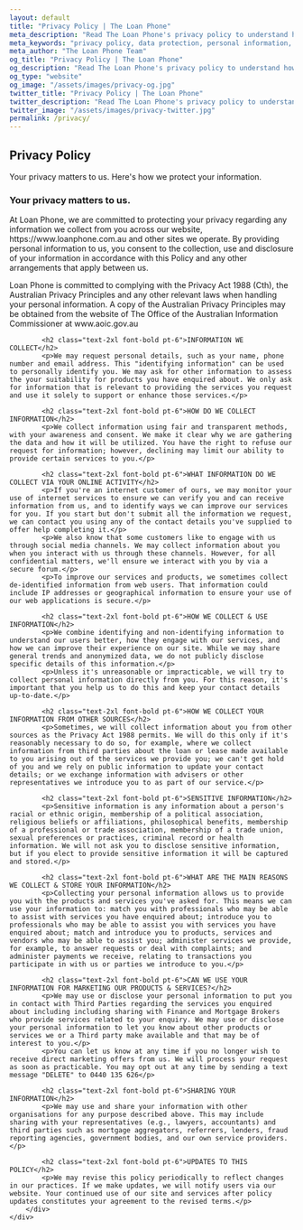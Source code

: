 ```yaml
---
layout: default
title: "Privacy Policy | The Loan Phone"
meta_description: "Read The Loan Phone's privacy policy to understand how we collect, use, and protect your personal information in compliance with Australian privacy laws."
meta_keywords: "privacy policy, data protection, personal information, australian privacy principles"
meta_author: "The Loan Phone Team"
og_title: "Privacy Policy | The Loan Phone"
og_description: "Read The Loan Phone's privacy policy to understand how we collect, use, and protect your personal information in compliance with Australian privacy laws."
og_type: "website"
og_image: "/assets/images/privacy-og.jpg"
twitter_title: "Privacy Policy | The Loan Phone"
twitter_description: "Read The Loan Phone's privacy policy to understand how we collect, use, and protect your personal information in compliance with Australian privacy laws."
twitter_image: "/assets/images/privacy-twitter.jpg"
permalink: /privacy/
---
```


<!-- Hero Section -->
<section class="bg-[var(--bg-accent)] transition-colors duration-300">
    <div class="container mx-auto px-6 py-20 text-center">
        <div class="animate-on-scroll">
            <h1 class="text-5xl font-extrabold text-[var(--text-primary)] mb-4">Privacy <span class="brand-red">Policy</span></h1>
            <p class="text-xl text-[var(--text-secondary)] max-w-3xl mx-auto">Your privacy matters to us. Here's how we protect your information.</p>
        </div>
    </div>
</section>

<!-- Content Section -->
<section class="py-20 bg-[var(--bg-primary)] transition-colors duration-300">
    <div class="container mx-auto px-6 max-w-4xl">
        <div class="animate-on-scroll text-lg text-[var(--text-secondary)] space-y-6 privacy-content">
            <h3 class="font-bold text-[var(--text-primary)]">Your privacy matters to us.</h3>
            <p>At Loan Phone, we are committed to protecting your privacy regarding any information we collect from you across our website, https://www.loanphone.com.au and other sites we operate. By providing personal information to us, you consent to the collection, use and disclosure of your information in accordance with this Policy and any other arrangements that apply between us.</p>
            <p>Loan Phone is committed to complying with the Privacy Act 1988 (Cth), the Australian Privacy Principles and any other relevant laws when handling your personal information. A copy of the Australian Privacy Principles may be obtained from the website of The Office of the Australian Information Commissioner at www.aoic.gov.au</p>
            
            <h2 class="text-2xl font-bold pt-6">INFORMATION WE COLLECT</h2>
            <p>We may request personal details, such as your name, phone number and email address. This "identifying information" can be used to personally identify you. We may ask for other information to assess the your suitability for products you have enquired about. We only ask for information that is relevant to providing the services you request and use it solely to support or enhance those services.</p>
            
            <h2 class="text-2xl font-bold pt-6">HOW DO WE COLLECT INFORMATION</h2>
            <p>We collect information using fair and transparent methods, with your awareness and consent. We make it clear why we are gathering the data and how it will be utilized. You have the right to refuse our request for information; however, declining may limit our ability to provide certain services to you.</p>

            <h2 class="text-2xl font-bold pt-6">WHAT INFORMATION DO WE COLLECT VIA YOUR ONLINE ACTIVITY</h2>
            <p>If you're an internet customer of ours, we may monitor your use of internet services to ensure we can verify you and can receive information from us, and to identify ways we can improve our services for you. If you start but don't submit all the information we request, we can contact you using any of the contact details you've supplied to offer help completing it.</p>
            <p>We also know that some customers like to engage with us through social media channels. We may collect information about you when you interact with us through these channels. However, for all confidential matters, we'll ensure we interact with you by via a secure forum.</p>
            <p>To improve our services and products, we sometimes collect de-identified information from web users. That information could include IP addresses or geographical information to ensure your use of our web applications is secure.</p>

            <h2 class="text-2xl font-bold pt-6">HOW WE COLLECT & USE INFORMATION</h2>
            <p>We combine identifying and non-identifying information to understand our users better, how they engage with our services, and how we can improve their experience on our site. While we may share general trends and anonymized data, we do not publicly disclose specific details of this information.</p>
            <p>Unless it's unreasonable or impracticable, we will try to collect personal information directly from you. For this reason, it's important that you help us to do this and keep your contact details up-to-date.</p>
            
            <h2 class="text-2xl font-bold pt-6">HOW WE COLLECT YOUR INFORMATION FROM OTHER SOURCES</h2>
            <p>Sometimes, we will collect information about you from other sources as the Privacy Act 1988 permits. We will do this only if it's reasonably necessary to do so, for example, where we collect information from third parties about the loan or lease made available to you arising out of the services we provide you; we can't get hold of you and we rely on public information to update your contact details; or we exchange information with advisers or other representatives we introduce you to as part of our service.</p>

            <h2 class="text-2xl font-bold pt-6">SENSITIVE INFORMATION</h2>
            <p>Sensitive information is any information about a person's racial or ethnic origin, membership of a political association, religious beliefs or affiliations, philosophical benefits, membership of a professional or trade association, membership of a trade union, sexual preferences or practices, criminal record or health information. We will not ask you to disclose sensitive information, but if you elect to provide sensitive information it will be captured and stored.</p>

            <h2 class="text-2xl font-bold pt-6">WHAT ARE THE MAIN REASONS WE COLLECT & STORE YOUR INFORMATION</h2>
            <p>Collecting your personal information allows us to provide you with the products and services you've asked for. This means we can use your information to: match you with professionals who may be able to assist with services you have enquired about; introduce you to professionals who may be able to assist you with services you have enquired about; match and introduce you to products, services and vendors who may be able to assist you; administer services we provide, for example, to answer requests or deal with complaints; and administer payments we receive, relating to transactions you participate in with us or parties we introduce to you.</p>

            <h2 class="text-2xl font-bold pt-6">CAN WE USE YOUR INFORMATION FOR MARKETING OUR PRODUCTS & SERVICES?</h2>
            <p>We may use or disclose your personal information to put you in contact with Third Parties regarding the services you enquired about including including sharing with Finance and Mortgage Brokers who provide services related to your enquiry. We may use or disclose your personal information to let you know about other products or services we or a Third party make available and that may be of interest to you.</p>
            <p>You can let us know at any time if you no longer wish to receive direct marketing offers from us. We will process your request as soon as practicable. You may opt out at any time by sending a text message "DELETE" to 0440 135 626</p>

            <h2 class="text-2xl font-bold pt-6">SHARING YOUR INFORMATION</h2>
            <p>We may use and share your information with other organisations for any purpose described above. This may include sharing with your representatives (e.g., lawyers, accountants) and third parties such as mortgage aggregators, referrers, lenders, fraud reporting agencies, government bodies, and our own service providers.</p>

            <h2 class="text-2xl font-bold pt-6">UPDATES TO THIS POLICY</h2>
            <p>We may revise this policy periodically to reflect changes in our practices. If we make updates, we will notify users via our website. Your continued use of our site and services after policy updates constitutes your agreement to the revised terms.</p>
        </div>
    </div>
</section>
